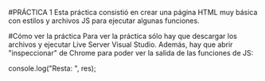 #PRÁCTICA 1
Esta práctica consistió en crear una página HTML muy básica con estilos y archivos JS para ejecutar algunas funciones.

#Cómo ver la práctica
Para ver la práctica sólo hay que descargar los archivos y ejecutar Live Server Visual Studio. Además, hay que abrir "inspeccionar" de Chrome para poder ver la salida de las funciones de JS:

console.log("Resta: ", res);